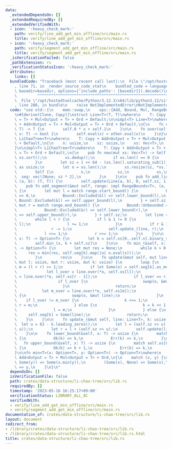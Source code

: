 ```yaml
---
data:
  _extendedDependsOn: []
  _extendedRequiredBy: []
  _extendedVerifiedWith:
  - icon: ':heavy_check_mark:'
    path: verify/line_add_get_min_offline/src/main.rs
    title: verify/line_add_get_min_offline/src/main.rs
  - icon: ':heavy_check_mark:'
    path: verify/segment_add_get_min_offline/src/main.rs
    title: verify/segment_add_get_min_offline/src/main.rs
  _isVerificationFailed: false
  _pathExtension: rs
  _verificationStatusIcon: ':heavy_check_mark:'
  attributes:
    links: []
  bundledCode: "Traceback (most recent call last):\n  File \"/opt/hostedtoolcache/Python/3.12.3/x64/lib/python3.12/site-packages/onlinejudge_verify/documentation/build.py\"\
    , line 71, in _render_source_code_stat\n    bundled_code = language.bundle(stat.path,\
    \ basedir=basedir, options={'include_paths': [basedir]}).decode()\n          \
    \         ^^^^^^^^^^^^^^^^^^^^^^^^^^^^^^^^^^^^^^^^^^^^^^^^^^^^^^^^^^^^^^^^^^^^^^^^^^^^^^^^^\n\
    \  File \"/opt/hostedtoolcache/Python/3.12.3/x64/lib/python3.12/site-packages/onlinejudge_verify/languages/rust.py\"\
    , line 288, in bundle\n    raise NotImplementedError\nNotImplementedError\n"
  code: "use std::{\n    mem::swap,\n    ops::{Add, Bound, Mul, RangeBounds},\n};\n\
    \n#[derive(Clone, Copy)]\nstruct Line<T>(T, T)\nwhere\n    T: Copy + Add<Output\
    \ = T> + Mul<Output = T> + Ord + Default;\n\nimpl<T> Line<T>\nwhere\n    T: Copy\
    \ + Add<Output = T> + Mul<Output = T> + Ord + Default,\n{\n    fn eval(self, x:\
    \ T) -> T {\n        self.0 * x + self.1\n    }\n\n    fn over(self, other: Self,\
    \ x: T) -> bool {\n        self.eval(x) < other.eval(x)\n    }\n}\n\npub struct\
    \ LiChaoTree<T>\nwhere\n    T: Copy + Add<Output = T> + Mul<Output = T> + Ord\
    \ + Default,\n{\n    n: usize,\n    sz: usize,\n    xs: Vec<T>,\n    seg: Vec<Option<Line<T>>>,\n\
    }\n\nimpl<T> LiChaoTree<T>\nwhere\n    T: Copy + Add<Output = T> + Mul<Output\
    \ = T> + Ord + Default,\n{\n    pub fn new(mut xs: Vec<T>) -> Self {\n       \
    \ xs.sort();\n        xs.dedup();\n        if xs.len() == 0 {\n            xs.push(Default::default());\n\
    \        }\n        let sz = 1 << 64 - (xs.len().saturating_sub(1)).leading_zeros()\
    \ as usize;\n        let n = xs.len();\n        xs.resize(sz, *xs.last().unwrap());\n\
    \        Self {\n            n,\n            sz,\n            xs,\n          \
    \  seg: vec![None; sz * 2],\n        }\n    }\n\n    pub fn add_line(&mut self,\
    \ (a, b): (T, T)) {\n        self.update(Line(a, b), 0, self.sz, 1);\n    }\n\n\
    \    pub fn add_segment(&mut self, range: impl RangeBounds<T>, (a, b): (T, T))\
    \ {\n        let mut l = match range.start_bound() {\n            Bound::Unbounded\
    \ => 0,\n            Bound::Included(&l) => self.lower_bound(l),\n           \
    \ Bound::Excluded(&l) => self.upper_bound(l),\n        } + self.sz;\n        let\
    \ mut r = match range.end_bound() {\n            Bound::Unbounded => self.n,\n\
    \            Bound::Excluded(&r) => self.lower_bound(r),\n            Bound::Included(&r)\
    \ => self.upper_bound(r),\n        } + self.sz;\n        let line = Line(a, b);\n\
    \        while l < r {\n            if l & 1 != 0 {\n                self.update_(line,\
    \ l);\n                l += 1;\n            }\n            if r & 1 != 0 {\n \
    \               r -= 1;\n                self.update_(line, r);\n            }\n\
    \            l >>= 1;\n            r >>= 1;\n        }\n    }\n\n    pub fn min(&self,\
    \ x: T) -> Option<T> {\n        let k = self.xs[0..self.n].binary_search(&x).unwrap();\n\
    \        self.min_(x, k + self.sz)\n    }\n\n    fn min_(&self, x: T, mut k: usize)\
    \ -> Option<T> {\n        let mut res = None;\n        while k > 0 {\n       \
    \     res = min(res, self.seg[k].map(|o| o.eval(x)));\n            k >>= 1;\n\
    \        }\n        res\n    }\n\n    fn update(&mut self, mut line: Line<T>,\
    \ mut l: usize, mut r: usize, mut k: usize) {\n        loop {\n            let\
    \ m = (l + r) >> 1;\n            if let Some(o) = self.seg[k].as_mut() {\n   \
    \             let l_over = line.over(*o, self.xs[l]);\n                let r_over\
    \ = line.over(*o, self.xs[r - 1]);\n                if l_over == r_over {\n  \
    \                  if l_over {\n                        swap(o, &mut line);\n\
    \                    }\n                    return;\n                }\n     \
    \           let m_over = line.over(*o, self.xs[m]);\n                if m_over\
    \ {\n                    swap(o, &mut line);\n                }\n            \
    \    if l_over != m_over {\n                    k <<= 1;\n                   \
    \ r = m;\n                } else {\n                    k = k << 1 | 1;\n    \
    \                l = m;\n                }\n            } else {\n           \
    \     self.seg[k] = Some(line);\n                return;\n            }\n    \
    \    }\n    }\n\n    fn update_(&mut self, line: Line<T>, k: usize) {\n      \
    \  let u = 63 - k.leading_zeros();\n        let l = (self.sz >> u) * (k - (1 <<\
    \ u));\n        let r = l + (self.sz >> u);\n        self.update(line, l, r, k);\n\
    \    }\n\n    fn lower_bound(&self, x: T) -> usize {\n        match self.xs[0..self.n].binary_search(&x)\
    \ {\n            Ok(k) => k,\n            Err(k) => k,\n        }\n    }\n\n \
    \   fn upper_bound(&self, x: T) -> usize {\n        match self.xs[0..self.n].binary_search(&x)\
    \ {\n            Ok(k) => k + 1,\n            Err(k) => k,\n        }\n    }\n\
    }\n\nfn min<T>(x: Option<T>, y: Option<T>) -> Option<T>\nwhere\n    T: Copy +\
    \ Add<Output = T> + Mul<Output = T> + Ord,\n{\n    match (x, y) {\n        (Some(x),\
    \ Some(y)) => Some(x.min(y)),\n        (Some(x), None) => Some(x),\n        _\
    \ => y,\n    }\n}\n"
  dependsOn: []
  isVerificationFile: false
  path: crates/data-structure/li-chao-tree/src/lib.rs
  requiredBy: []
  timestamp: '2023-05-16 16:25:17+09:00'
  verificationStatus: LIBRARY_ALL_AC
  verifiedWith:
  - verify/line_add_get_min_offline/src/main.rs
  - verify/segment_add_get_min_offline/src/main.rs
documentation_of: crates/data-structure/li-chao-tree/src/lib.rs
layout: document
redirect_from:
- /library/crates/data-structure/li-chao-tree/src/lib.rs
- /library/crates/data-structure/li-chao-tree/src/lib.rs.html
title: crates/data-structure/li-chao-tree/src/lib.rs
---
```

